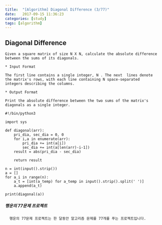 ```yaml
---
title:  "[Algorithm] Diagonal Difference (3/77)"
date:   2017-09-15 11:36:23
categories: [study]
tags: [algorithm]
---
```

## Diagonal Difference

    Given a square matrix of size N X N, calculate the absolute difference between the sums of its diagonals.

    * Input Format

    The first line contains a single integer, N . The next  lines denote the matrix's rows, with each line containing N space-separated integers describing the columns.

    * Output Format

    Print the absolute difference between the two sums of the matrix's diagonals as a single integer.


```
#!/bin/python3

import sys

def diagonal(arr):
    pri_dia, sec_dia = 0, 0
    for i,a in enumerate(arr):
        pri_dia += int(a[i])
        sec_dia += int(a[len(arr)-i-1])
    result = abs(pri_dia - sec_dia)

    return result

n = int(input().strip())
a = []
for a_i in range(n):
    a_t = [int(a_temp) for a_temp in input().strip().split(' ')]
    a.append(a_t)

print(diagonal(a))

```


##### 행운의 77문제 프로젝트
```
  행운의 77문제 프로젝트는 한 달동안 알고리즘 문제를 77개를 푸는 프로젝트입니다.
```
